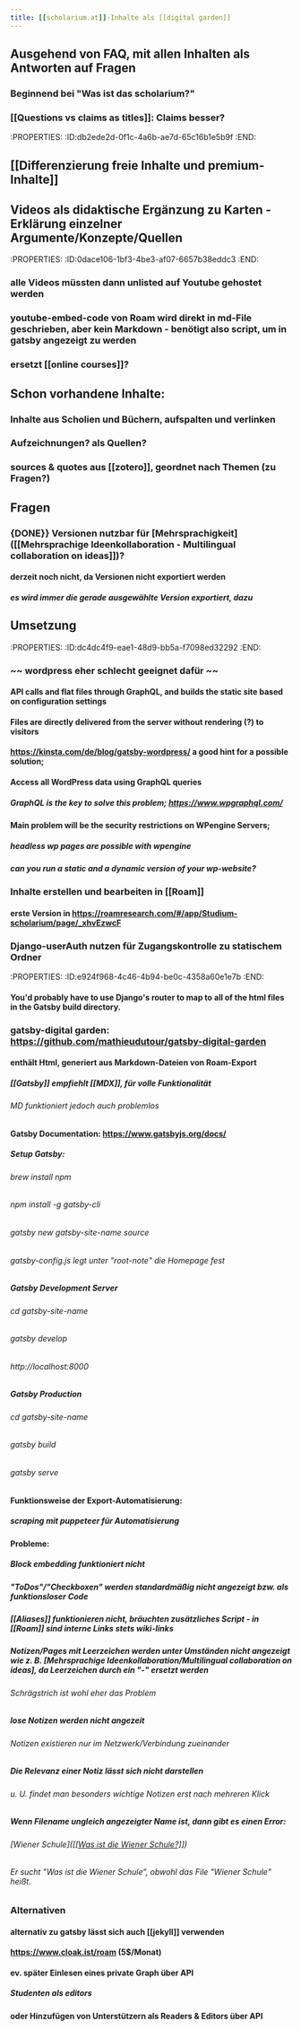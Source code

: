 ```yaml
---
title: [[scholarium.at]]-Inhalte als [[digital garden]]
---
```


## Ausgehend von FAQ, mit allen Inhalten als Antworten auf Fragen
### Beginnend bei "Was ist das scholarium?"

### [[Questions vs claims as titles]]: Claims besser?
:PROPERTIES:
:ID:db2ede2d-0f1c-4a6b-ae7d-65c16b1e5b9f
:END:

## [[Differenzierung freie Inhalte und premium-Inhalte]]

## Videos als didaktische Ergänzung zu Karten - Erklärung einzelner Argumente/Konzepte/Quellen
:PROPERTIES:
:ID:0dace106-1bf3-4be3-af07-6657b38eddc3
:END:
### alle Videos müssten dann unlisted auf Youtube gehostet werden

### youtube-embed-code von Roam wird direkt in md-File geschrieben, aber kein Markdown - benötigt also script, um in gatsby angezeigt zu werden

### ersetzt [[online courses]]?

## Schon vorhandene Inhalte: 
### Inhalte aus Scholien und Büchern, aufspalten und verlinken

### Aufzeichnungen? als Quellen?

### sources & quotes aus [[zotero]], geordnet nach Themen (zu Fragen?)

## Fragen
### {DONE}} Versionen nutzbar für [Mehrsprachigkeit]([[Mehrsprachige Ideenkollaboration - Multilingual collaboration on ideas]])? 
#### derzeit noch nicht, da Versionen nicht exportiert werden
##### es wird immer die gerade ausgewählte Version exportiert, dazu

## Umsetzung
:PROPERTIES:
:ID:dc4dc4f9-eae1-48d9-bb5a-f7098ed32292
:END:
### ~~ wordpress eher schlecht geeignet dafür ~~
#### API calls and flat files through GraphQL, and builds the static site based on configuration settings

#### Files are directly delivered from the server without rendering (?) to visitors

#### https://kinsta.com/de/blog/gatsby-wordpress/ a good hint for a possible solution;

#### Access all WordPress data using GraphQL queries
##### GraphQL is the key to solve this problem; https://www.wpgraphql.com/

#### Main problem will be the security restrictions on WPengine Servers;
##### headless wp pages are possible with wpengine

##### can you run a static and a dynamic version of your wp-website?

### Inhalte erstellen und bearbeiten in [[Roam]]
#### erste Version in https://roamresearch.com/#/app/Studium-scholarium/page/_xhvEzwcF

### Django-userAuth nutzen für Zugangskontrolle zu statischem Ordner
:PROPERTIES:
:ID:e924f968-4c46-4b94-be0c-4358a60e1e7b
:END:
#### You'd probably have to use Django's router to map to all of the html files in the Gatsby build directory.

### gatsby-digital garden: https://github.com/mathieudutour/gatsby-digital-garden
#### enthält Html, generiert aus Markdown-Dateien von Roam-Export
##### [[Gatsby]] empfiehlt [[MDX]], für volle Funktionalität
###### MD funktioniert jedoch auch problemlos

#### Gatsby Documentation: https://www.gatsbyjs.org/docs/
##### Setup Gatsby:
###### brew install npm

###### npm install -g gatsby-cli

###### gatsby new gatsby-site-name source

###### gatsby-config.js legt unter "root-note" die Homepage fest

##### Gatsby Development Server
###### cd gatsby-site-name

###### gatsby develop

###### http://localhost:8000

##### Gatsby Production
###### cd gatsby-site-name

###### gatsby build

###### gatsby serve

#### Funktionsweise der Export-Automatisierung:
##### scraping mit puppeteer für Automatisierung

#### Probleme:
##### Block embedding funktioniert nicht

##### "ToDos"/"Checkboxen" werden standardmäßig nicht angezeigt bzw. als funktionsloser Code

##### [[Aliases]] funktionieren nicht, bräuchten zusätzliches Script - in [[Roam]] sind interne Links stets wiki-links 

##### Notizen/Pages mit Leerzeichen werden unter Umständen nicht angezeigt wie z. B. [Mehrsprachige Ideenkollaboration/Multilingual collaboration on ideas], da Leerzeichen durch ein "-" ersetzt werden
###### Schrägstrich ist wohl eher das Problem

##### lose Notizen werden nicht angezeit
###### Notizen existieren nur im Netzwerk/Verbindung zueinander

##### Die Relevanz einer Notiz lässt sich nicht darstellen
###### u. U. findet man besonders wichtige Notizen erst nach mehreren Klick

##### Wenn Filename ungleich angezeigter Name ist, dann gibt es einen Error:
###### [Wiener Schule]([[[Was ist die Wiener Schule?]]](http://localhost:9000/example-dir/Was%20ist%20die%20Wiener%20Schule?))

###### Er sucht "Was ist die Wiener Schule", obwohl das File "Wiener Schule" heißt.

### Alternativen
#### alternativ zu gatsby lässt sich auch [[jekyll]] verwenden

#### https://www.cloak.ist/roam (5$/Monat)

#### ev. später Einlesen eines private Graph über API
##### Studenten als editors

#### oder Hinzufügen von Unterstützern als Readers & Editors über API

